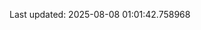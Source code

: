 <!-- lastfm -->
<p align="center"></p>

<!--START_SECTION:last-updated-->
Last updated: 2025-08-08 01:01:42.758968
<!--END_SECTION:last-updated-->